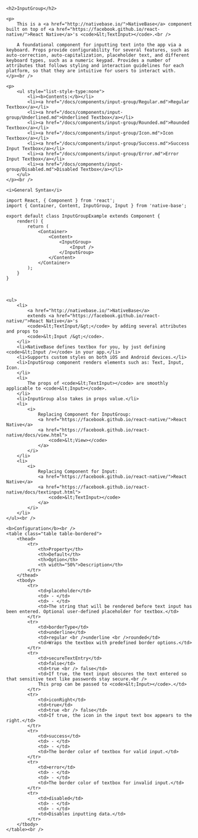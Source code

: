 <div class="section" id="inputGroup">

    <h2>InputGroup</h2>

    <p>
        This is a <a href="http://nativebase.io/">NativeBase</a> component built on top of <a href="https://facebook.github.io/react-native/">React Native</a>'s <code>&lt;TextInput></code>.<br />

        A foundational component for inputting text into the app via a keyboard. Props provide configurability for several features, such as auto-correction, auto-capitalization, placeholder text, and different keyboard types, such as a numeric keypad. Provides a number of attributes that follows styling and interaction guidelines for each platform, so that they are intuitive for users to interact with.
    </p><br />

    <p>
        <ul style="list-style-type:none">
        	<li><b>Contents:</b></li>
            <li><a href="/docs/components/input-group/Regular.md">Regular Textbox</a></li>
            <li><a href="/docs/components/input-group/Underlined.md">Underlined Textbox</a></li>
            <li><a href="/docs/components/input-group/Rounded.md">Rounded Textbox</a></li>
            <li><a href="/docs/components/input-group/Icon.md">Icon Textbox</a></li>
            <li><a href="/docs/components/input-group/Success.md">Success Input Textbox</a></li>
            <li><a href="/docs/components/input-group/Error.md">Error Input Textbox</a></li>
            <li><a href="/docs/components/input-group/Disabled.md">Disabled Textbox</a></li>
        </ul>
    </p><br />

    <i>General Syntax</i>

<pre class="line-numbers"><code class="language-jsx">import React, { Component } from 'react';
import { Container, Content, InputGroup, Input } from 'native-base';
​
export default class InputGroupExample extends Component {
    render() {
        return (
            &lt;Container>
                &lt;Content>
                    &lt;InputGroup>
                        &lt;Input />
                    &lt;/InputGroup>
                &lt;/Content>
            &lt;/Container>
        );
    }
}</code></pre><br />

    <ul>
        <li>
            <a href="http://nativebase.io/">NativeBase</a>
            extends <a href="https://facebook.github.io/react-native/">React Native</a>'s
            <code>&lt;TextInput/&gt;</code> by adding several attributes and props to
            <code>&lt;Input /&gt;</code>.
        </li>
        <li>NativeBase defines textbox for you, by just defining <code>&lt;Input /></code> in your app.</li>
        <li>Supports custom styles on both iOS and Android devices.</li>
        <li>InputGroup component renders elements such as: Text, Input, Icon.
        </li>
        <li>
            The props of <code>&lt;TextInput></code> are smoothly applicable to <code>&lt;Input></code>.
        </li>
        <li>InputGroup also takes in props value.</li>
        <li>
            <i>
                Replacing Component for InputGroup:
                <a href="https://facebook.github.io/react-native/">React Native</a>
                <a href="https://facebook.github.io/react-native/docs/view.html">
                    <code>&lt;View></code>
                </a>
            </i>
        </li>
        <li>
            <i>
                Replacing Component for Input:
                <a href="https://facebook.github.io/react-native/">React Native</a>
                <a href="https://facebook.github.io/react-native/docs/textinput.html">
                    <code>&lt;TextInput></code>
                </a>
            </i>
        </li>
    </ul><br />

    <b>Configuration</b><br />
    <table class="table table-bordered">
        <thead>
            <tr>
                <th>Property</th>
                <th>Default</th>
                <th>Option</th>
                <th width="50%">Description</th>
            </tr>
        </thead>
        <tbody>
            <tr>
                <td>placeholder</td>
                <td> - </td>
                <td> - </td>
                <td>The string that will be rendered before text input has been entered. Optional user-defined placeholder for textbox.</td>
            </tr>
            <tr>
                <td>borderType</td>
                <td>underline</td>
                <td>regular <br />underline <br />rounded</td>
                <td>Wraps the textbox with predefined border options.</td>
            </tr>
            <tr>
                <td>secureTextEntry</td>
                <td>false</td>
                <td>true <br /> false</td>
                <td>If true, the text input obscures the text entered so that sensitive text like passwords stay secure.<br />
                This prop can be passed to <code>&lt;Input></code>.</td>
            </tr>
            <tr>
                <td>iconRight</td>
                <td>true</td>
                <td>true <br /> false</td>
                <td>If true, the icon in the input text box appears to the right.</td>
            </tr>
            <tr>
                <td>success</td>
                <td> - </td>
                <td> - </td>
                <td>The border color of textbox for valid input.</td>
            </tr>
            <tr>
                <td>error</td>
                <td> - </td>
                <td> - </td>
                <td>The border color of textbox for invalid input.</td>
            </tr>
            <tr>
                <td>disabled</td>
                <td> - </td>
                <td> - </td>
                <td>Disables inputting data.</td>
            </tr>
        </tbody>
    </table><br />

</div>
